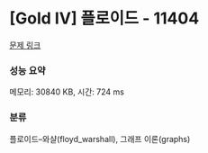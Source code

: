 # [Gold IV] 플로이드 - 11404 

[문제 링크](https://www.acmicpc.net/problem/11404) 

### 성능 요약

메모리: 30840 KB, 시간: 724 ms

### 분류

플로이드–와샬(floyd_warshall), 그래프 이론(graphs)

